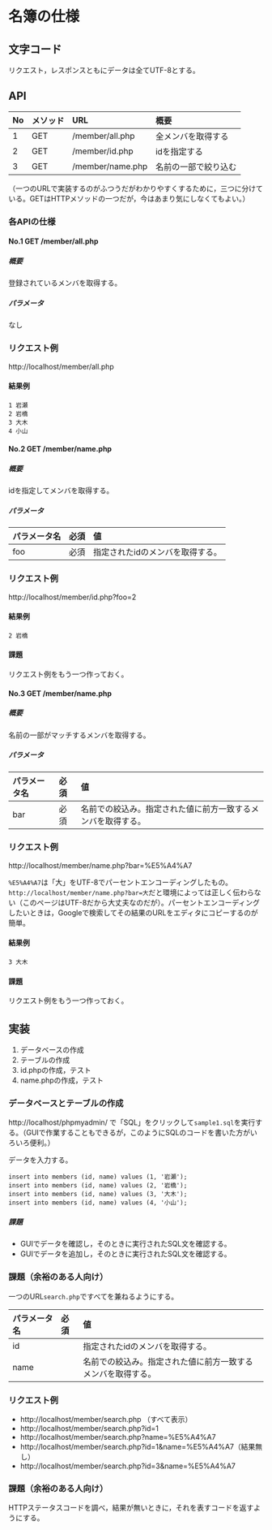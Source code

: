 # 名簿の仕様

## 文字コード

リクエスト，レスポンスともにデータは全てUTF-8とする。

## API
| No | メソッド | URL              | 概要                 |
|:---|:---------|:-----------------|:---------------------|
| 1  | GET      | /member/all.php  | 全メンバを取得する   |
| 2  | GET      | /member/id.php   | idを指定する         |
| 3  | GET      | /member/name.php | 名前の一部で絞り込む |

（一つのURLで実装するのがふつうだがわかりやすくするために，三つに分けている。GETはHTTPメソッドの一つだが，今はあまり気にしなくてもよい。）

### 各APIの仕様

#### <a name="no1">No.1 GET /member/all.php

##### 概要

登録されているメンバを取得する。

##### パラメータ

なし

### リクエスト例

http://localhost/member/all.php

#### 結果例

```
1 岩瀬
2 岩橋
3 大木
4 小山
```

#### <a name="no2">No.2 GET /member/name.php

##### 概要

idを指定してメンバを取得する。

##### パラメータ

| パラメータ名 | 必須 | 値                              |
|:-------------|:-----|:--------------------------------|
| foo          | 必須 | 指定されたidのメンバを取得する。|

### リクエスト例

http://localhost/member/id.php?foo=2

#### 結果例

```
2 岩橋
```

#### 課題

リクエスト例をもう一つ作っておく。

#### <a name="no3">No.3 GET /member/name.php

##### 概要

名前の一部がマッチするメンバを取得する。

##### パラメータ

| パラメータ名 | 必須 | 値                                                           |
|:-------------|:-----|:-------------------------------------------------------------|
| bar          | 必須 | 名前での絞込み。指定された値に前方一致するメンバを取得する。 |

### リクエスト例

http://localhost/member/name.php?bar=%E5%A4%A7

`%E5%A4%A7`は「大」をUTF-8でパーセントエンコーディングしたもの。`http://localhost/member/name.php?bar=大`だと環境によっては正しく伝わらない（このページはUTF-8だから大丈夫なのだが）。パーセントエンコーディングしたいときは，Googleで検索してその結果のURLをエディタにコピーするのが簡単。

#### 結果例

```
3 大木
```

#### 課題

リクエスト例をもう一つ作っておく。

## 実装

1. データベースの作成
1. テーブルの作成
1. id.phpの作成，テスト
1. name.phpの作成，テスト

### データベースとテーブルの作成

http://localhost/phpmyadmin/ で「SQL」をクリックして`sample1.sql`を実行する。（GUIで作業することもできるが，このようにSQLのコードを書いた方がいろいろ便利。）

データを入力する。

```
insert into members (id, name) values (1, '岩瀬');
insert into members (id, name) values (2, '岩橋');
insert into members (id, name) values (3, '大木');
insert into members (id, name) values (4, '小山');
```

##### 課題

* GUIでデータを確認し，そのときに実行されたSQL文を確認する。
* GUIでデータを追加し，そのときに実行されたSQL文を確認する。



### 課題（余裕のある人向け）

一つのURL`search.php`ですべてを兼ねるようにする。

| パラメータ名 | 必須 | 値                                                           |
|:-------------|:-----|:-------------------------------------------------------------|
| id           |      | 指定されたidのメンバを取得する。                             |
| name         |      | 名前での絞込み。指定された値に前方一致するメンバを取得する。 |

### リクエスト例

* http://localhost/member/search.php （すべて表示）
* http://localhost/member/search.php?id=1
* http://localhost/member/search.php?name=%E5%A4%A7
* http://localhost/member/search.php?id=1&name=%E5%A4%A7（結果無し）
* http://localhost/member/search.php?id=3&name=%E5%A4%A7

### 課題（余裕のある人向け）

HTTPステータスコードを調べ，結果が無いときに，それを表すコードを返すようにする。

